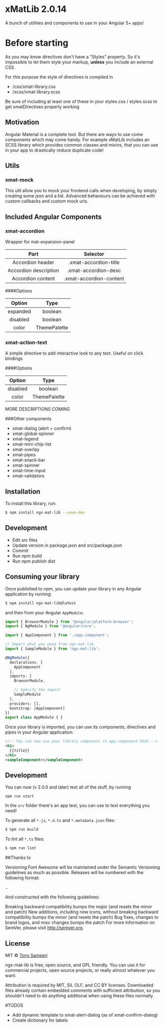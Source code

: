 # xMatLib 2.0.14

A bunch of utilities and components to use in your Angular 5+ apps!

# Before starting

As you may know directives don't have a "Styles" property.
So it's impossible to let them style your markup,
**unless** you include an external CSS.

For this purpose the style of directives is compiled in

* /css/xmat-library.css
* /scss/xmat-library.scss

Be sure of including at least one of these in your styles.css / styles.scss
to get xmatDirectives properly working

## Motivation

Angular Material is a complete tool. But there are ways to use come components which may come handy.
For example xMatLib includes an SCSS library which provides common classes and mixins, 
that you can use in your app to drastically reduce duplicate code!

## Utils

### xmat-mock

This util allow you to mock your frontend calls when developing, by simply creating some json and a list.
Advanced behaviours can be achieved with custom callbacks and custom mock urls.

## Included Angular Components

### xmat-accordion

Wrapper for mat-expansion-panel

| Part                  | Selector                 |
|:---------------------:|:------------------------:|
| Accordion header      | .xmat-accordion-title    |
| Accordion description | .xmat-accordion-desc     |
| Accordion content     | .xmat-accordion-content  |

####Options

| Option      | Type         |
|:-----------:|:------------:|
| expanded    | boolean      |
| disabled    | boolean      |
| color       | ThemePalette |

### xmat-action-text

A simple directive to add interactive look to any text.
Useful on click bindings

####Options

| Option      | Type         |
|:-----------:|:------------:|
| disabled    | boolean      |
| color       | ThemePalette |

MORE DESCRIPTIONS COMING

###Other components

* xmat-dialog (alert + confirm)
* xmat-global-spinner
* xmat-legend
* xmat-mini-chip-list
* xmat-overlay
* xmat-pipes
* xmat-snack-bar
* xmat-spinner
* xmat-time-input
* xmat-validators

## Installation

To install this library, run:

```bash
$ npm install ngx-mat-lib --save-dev
```

## Development

* Edit src files
* Update version in package.json and src/package.json
* Commit
* Run npm build
* Run npm publish dist

## Consuming your library

Once published to npm, you can update your library in any Angular application by running:

```bash
$ npm install ngx-mat-lib@latest
```

and then from your Angular `AppModule`:

```typescript
import { BrowserModule } from '@angular/platform-browser';
import { NgModule } from '@angular/core';

import { AppComponent } from './app.component';

// Import what you need from ngx-mat-lib
import { SampleModule } from 'ngx-mat-lib';

@NgModule({
  declarations: [
    AppComponent
  ],
  imports: [
    BrowserModule,

    // Specify the import
    SampleModule
  ],
  providers: [],
  bootstrap: [AppComponent]
})
export class AppModule { }
```

Once your library is imported, you can use its components, directives and pipes in your Angular application:

```xml
<!-- You can now use your library component in app.component.html -->
<h1>
  {{title}}
</h1>
<sampleComponent></sampleComponent>
```

## Development

You can now (v 2.0.0 and later) test all of the stuff, by running

```npm run start```

In the `src` folder there's an app test, you can use to test everything you need!

To generate all `*.js`, `*.d.ts` and `*.metadata.json` files:

```bash
$ npm run build
```

To lint all `*.ts` files:

```bash
$ npm run lint
```

##Thanks to

Versioning
Font Awesome will be maintained under the Semantic Versioning guidelines as much as possible. Releases will be numbered with the following format:

<major>.<minor>.<patch>

And constructed with the following guidelines:

Breaking backward compatibility bumps the major (and resets the minor and patch)
New additions, including new icons, without breaking backward compatibility bumps the minor (and resets the patch)
Bug fixes, changes to brand logos, and misc changes bumps the patch
For more information on SemVer, please visit http://semver.org.

## License

MIT © [Tony Samperi](mailto:github@tonysamperi.it)

ngx-mat-lib is free, open source, and GPL friendly. You can use it for
commercial projects, open source projects, or really almost whatever you want.

Attribution is required by MIT, SIL OLF, and CC BY licenses. Downloaded files already
contain embedded comments with sufficient
attribution, so you shouldn't need to do anything additional when using these
files normally.

#TODOS
* Add dynamic template to xmat-alert-dialog (as of xmat-confirm-dialog)
* Create dictionary for labels
